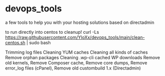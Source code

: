# devops_tools
a few tools to help you with your hosting solutions based on directadmin


to run directly into centos to cleanup!
  curl -Ls https://raw.githubusercontent.com/YloXx/devops_tools/main/clean-centos.sh | sudo bash

Trimming log files
Cleaning YUM caches
Cleaning all kinds of caches
Remove orphan packages
Cleaning .wp-cli cached WP downloads
Remove old kernels,
Remove Composer cache,
Remove core dumps,
Remove error_log files (cPanel),
Remove old custombuild 1.x (Directadmin)

